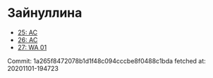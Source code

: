 # Зайнуллина
- [25: AC](25.md)
- [26: AC](26.md)
- [27: WA 01](27.md)

Commit: 1a265f8472078b1d1f48c094cccbe8f0488c1bda
 fetched at: 20201101-194723
